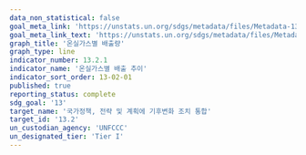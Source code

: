 ```yaml
---
data_non_statistical: false
goal_meta_link: 'https://unstats.un.org/sdgs/metadata/files/Metadata-13-02-01.pdf'
goal_meta_link_text: 'https://unstats.un.org/sdgs/metadata/files/Metadata-13-02-01.pdf'
graph_title: '온실가스별 배출량'
graph_type: line
indicator_number: 13.2.1
indicator_name: '온실가스별 배출 추이'
indicator_sort_order: 13-02-01
published: true
reporting_status: complete
sdg_goal: '13'
target_name: '국가정책, 전략 및 계획에 기후변화 조치 통합'
target_id: '13.2'
un_custodian_agency: 'UNFCCC'
un_designated_tier: 'Tier I'
---
```

